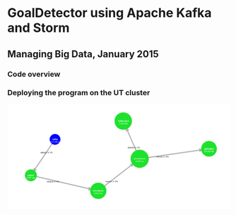 # GoalDetector using Apache Kafka and Storm
## Managing Big Data, January 2015

### Code overview


### Deploying the program on the UT cluster
![alt text](https://github.com/denniss17/mbd/blob/master/topology.png "Topology graph from the Storm UI interface on ctit048")
